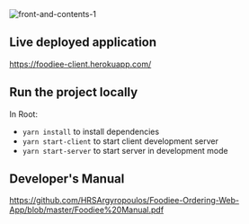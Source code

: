 <img src="https://i.ibb.co/DRry4mz/front-and-contents-1.png" alt="front-and-contents-1" border="0">

## Live deployed application
https://foodiee-client.herokuapp.com/

## Run the project locally 
In Root:
- `yarn install` to install dependencies
- `yarn start-client` to start client development server
- `yarn start-server` to start server in development mode

## Developer's Manual
https://github.com/HRSArgyropoulos/Foodiee-Ordering-Web-App/blob/master/Foodiee%20Manual.pdf
